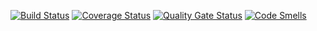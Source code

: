 [![Build Status](https://travis-ci.org/nfilin480/testPO.svg?branch=master)](https://travis-ci.org/nfilin480/testPO)
[![Coverage Status](https://coveralls.io/repos/github/nfilin480/testPO/badge.svg?branch=master)](https://coveralls.io/github/nfilin480/testPO?branch=master)
[![Quality Gate Status](https://sonarcloud.io/api/project_badges/measure?project=nfilin480_testPO&metric=alert_status)](https://sonarcloud.io/dashboard?id=nfilin480_testPO)
[![Code Smells](https://sonarcloud.io/api/project_badges/measure?project=nfilin480_testPO&metric=code_smells)](https://sonarcloud.io/dashboard?id=nfilin480_testPO)
